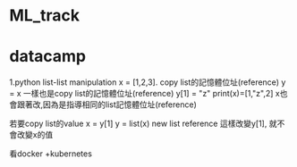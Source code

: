 # ML_track

# datacamp
1.python list-list manipulation
 x = [1,2,3]. copy list的記憶體位址(reference)
 y = x        一樣也是copy list的記憶體位址(reference)
 y[1] = "z"
 print(x)=[1,"z",2] x也會跟著改,因為是指導相同的list記憶體位址(reference)

若要copy list的value
x = y[1]
y = list(x) new list reference
這樣改變y[1], 就不會改變x的值

看docker +kubernetes
